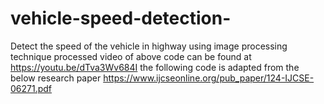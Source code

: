 # vehicle-speed-detection-
Detect the speed of the vehicle in highway using image processing technique
processed video of above code can be found at 
https://youtu.be/dTva3Wv684I
the following code is adapted from
the below research paper
https://www.ijcseonline.org/pub_paper/124-IJCSE-06271.pdf
